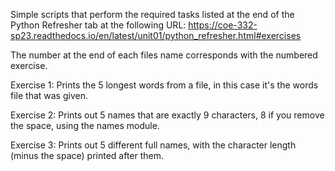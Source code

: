Simple scripts that perform the required tasks listed at the end of the Python Refresher tab at the following URL: https://coe-332-sp23.readthedocs.io/en/latest/unit01/python_refresher.html#exercises

The number at the end of each files name corresponds with the numbered exercise.

Exercise 1: Prints the 5 longest words from a file, in this case it's the words file that was given.

Exercise 2: Prints out 5 names that are exactly 9 characters, 8 if you remove the space, using the names module.

Exercise 3: Prints out 5 different full names, with the character length (minus the space) printed after them.